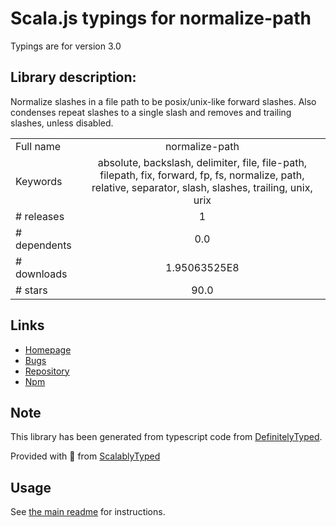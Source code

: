 
# Scala.js typings for normalize-path

Typings are for version 3.0

## Library description:
Normalize slashes in a file path to be posix/unix-like forward slashes. Also condenses repeat slashes to a single slash and removes and trailing slashes, unless disabled.

|                    |                 |
| ------------------ | :-------------: |
| Full name          | normalize-path |
| Keywords           | absolute, backslash, delimiter, file, file-path, filepath, fix, forward, fp, fs, normalize, path, relative, separator, slash, slashes, trailing, unix, urix |
| # releases         | 1 |
| # dependents       | 0.0 |
| # downloads        | 1.95063525E8 |
| # stars            | 90.0 |

## Links
- [Homepage](https://github.com/jonschlinkert/normalize-path)
- [Bugs](https://github.com/jonschlinkert/normalize-path/issues)
- [Repository](https://github.com/jonschlinkert/normalize-path)
- [Npm](https://www.npmjs.com/package/normalize-path)
    


## Note
This library has been generated from typescript code from [DefinitelyTyped](https://definitelytyped.org).

Provided with :purple_heart: from [ScalablyTyped](https://github.com/oyvindberg/ScalablyTyped)

## Usage
See [the main readme](../../readme.md) for instructions.



